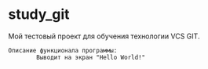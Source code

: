 # study_git
Мой тестовый проект для обучения технологии VCS GIT.

    Описание функционала программы:
            Выводит на экран "Hello World!"